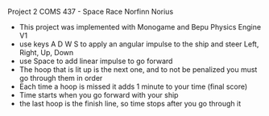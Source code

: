 Project 2 COMS 437 - Space Race
Norfinn Norius

- This project was implemented with Monogame and Bepu Physics Engine V1
- use keys A D W S to apply an angular impulse to the ship and steer Left, Right, Up, Down
- use Space to add linear impulse to go forward
- The hoop that is lit up is the next one, and to not be penalized you must go through them in order
- Each time a hoop is missed it adds 1 minute to your time (final score)
- Time starts when you go forward with your ship
- the last hoop is the finish line, so time stops after you go through it
